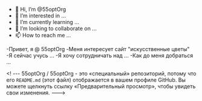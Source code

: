 - 👋 Hi, I’m @55optOrg
- 👀 I’m interested in ...
- 🌱 I’m currently learning ...
- 💞️ I’m looking to collaborate on ...
- 📫 How to reach me ...

<!---
55optOrg/55optOrg is a ✨ special ✨ repository because its `README.md` (this file) appears on your GitHub profile.
You can click the Preview link to take a look at your changes.
--->

-Привет, я @ 55optOrg
-Меня интересует сайт "искусственные цветы"
-Я сейчас учусь ...
-Я хочу сотрудничать над ...
-Как до меня добраться ...

<! ---
55optOrg / 55optOrg - это «специальный» репозиторий, потому что его `README.md` (этот файл) отображается в вашем профиле GitHub.
Вы можете щелкнуть ссылку «Предварительный просмотр», чтобы увидеть свои изменения.
--->
